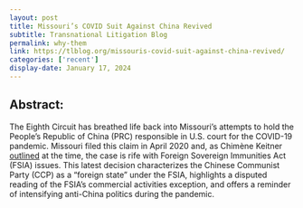```yaml
---
layout: post
title: Missouri’s COVID Suit Against China Revived
subtitle: Transnational Litigation Blog
permalink: why-them
link: https://tlblog.org/missouris-covid-suit-against-china-revived/
categories: ['recent']
display-date: January 17, 2024
---
```


<h2>Abstract:</h2>
The Eighth Circuit has breathed life back into Missouri’s attempts to hold the People’s Republic of China (PRC) responsible in U.S. court for the COVID-19 pandemic. Missouri filed this claim in April 2020 and, as Chimène Keitner <a href="https://www.justsecurity.org/69817/missouris-lawsuit-doesnt-abrogate-chinas-sovereign-immunity/">outlined</a> at the time, the case is rife with Foreign Sovereign Immunities Act (FSIA) issues. This latest decision characterizes the Chinese Communist Party (CCP) as a “foreign state” under the FSIA, highlights a disputed reading of the FSIA’s commercial activities exception, and offers a reminder of intensifying anti-China politics during the pandemic.
